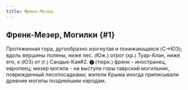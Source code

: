 ```yaml
---
title: Френк-Мезер
---
```

## Френк-Мезер, Могилки {#1}

Протяженная гора, дугообразно изогнутая и понижающаяся ⦅С→ЮЗ⦆; вдоль вершины поляны, ниже лес. ⦅Юж.⦆ отрог ⦅хр.⦆ Туар-Алан, ниже его, к ⦅ЮЗ⦆ от ⦅г.⦆ Сандык-Кая#2. ❶ ⦅тюрк.⦆ френк - иностранец, европеец; мезер могила - на выступе горы таврский могильник, поврежденный лесопосадками; жители Крыма иногда приписывали древние могилы позднейшим народам.
